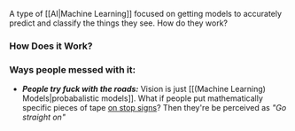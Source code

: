 A type of [[AI|Machine Learning]] focused on getting models to accurately predict and classify the things they see. How do they work?

### How Does it Work?


### Ways people messed with it:
- ***People try fuck with the roads:*** Vision is just [[(Machine Learning) Models|probabalistic models]]. What if people put mathematically specific pieces of tape [on stop signs](https://globalnews.ca/news/3654164/altered-stop-signs-fool-self-driving_cars/)? Then they're be perceived as *"Go straight on"*